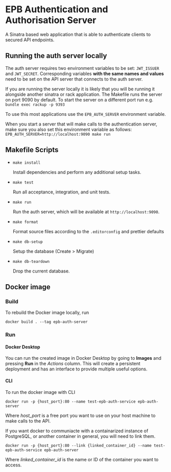 # EPB Authentication and Authorisation Server

A Sinatra based web application that is able to authenticate clients to secured 
API endpoints.

## Running the auth server locally

The auth server requires two environment variables to be set: `JWT_ISSUER` and 
`JWT_SECRET`. Corresponding variables **with the same names and values** need 
to be set on the API server that connects to the auth server.

If you are running the server locally it is likely that you will be running it 
alongside another sinatra or rack application. The Makefile runs the server on
port 9090 by default. To start the server on a different port run e.g. 
`bundle exec rackup -p 9393`

To use this most applications use the `EPB_AUTH_SERVER` environment variable.

When you start a server that will make calls to the authentication server, make
sure you also set this environment variable as follows:
`EPB_AUTH_SERVER=http://localhost:9090 make run`

## Makefile Scripts

* `make install`

  Install dependencies and perform any additional setup tasks.

* `make test`

  Run all acceptance, integration, and unit tests.

* `make run`

  Run the auth server, which will be available at `http://localhost:9090`.

* `make format`

  Format source files according to the `.editorconfig` and prettier defaults

* `make db-setup`

  Setup the database (Create > Migrate)

* `make db-teardown`

  Drop the current database.


## Docker image

### Build

To rebuild the Docker image locally, run

`docker build . --tag epb-auth-server`

### Run

#### Docker Desktop

You can run the created image in Docker Desktop by going to **Images** and pressing **Run** in the *Actions* column.
This will create a persistent deployment and has an interface to provide multiple useful options.   

#### CLI

To run the docker image with CLI

`docker run -p {host_port}:80 --name test-epb-auth-service epb-auth-server`

Where *host_port* is a free port you want to use on your host machine to make calls to the API.

If you want docker to communiacte with a containarized instance of PostgreSQL, or another container in general, you will need to link them.

`docker run -p {host_port}:80 --link {linked_container_id} --name test-epb-auth-service epb-auth-server`

Where *linked_container_id* is the name or ID of the container you want to access.